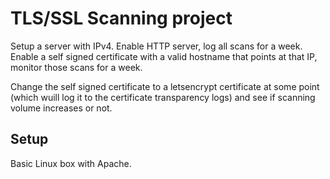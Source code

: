 # TLS/SSL Scanning project

Setup a server with IPv4. Enable HTTP server, log all scans for a week. Enable a self signed certificate with a valid hostname that points at that IP, monitor those scans for a week.

Change the self signed certificate to a letsencrypt certificate at some point (which wuill log it to the certificate transparency logs) and see if scanning volume increases or not.

## Setup

Basic Linux box with Apache.

